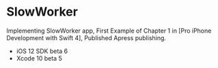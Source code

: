 # SlowWorker
Implementing SlowWorker app, First Example of Chapter 1 in [Pro iPhone Development with Swift 4], Published Apress publishing.

- iOS 12 SDK beta 6
- Xcode 10 beta 5
